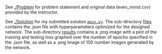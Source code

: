 See [./Problem](./Problem) for problem statement and original data (even_mnist.csv) provided by the instructor.

See [./Solution](./Solution) for my submitted solution [`main.py`](./Solution/main.py).
The sub-directory [files](./Solution/files) contains the .json file with hyperparameters optimized for the designed network.
The sub-directory [results](./Solution/results) contains a .png image with a plot of the training and testing loss graphed over the number of epochs specified in the .json file, as well as a .png image of 100 number images generated by the network.
